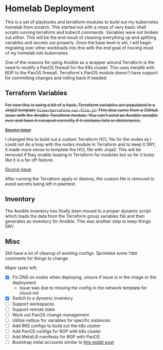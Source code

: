# Homelab Deployment

This is a set of playbooks and terraform modules to build out my kubernetes homelab from scratch. This started out with a mess of very basic shell scripts running terraform and kubectl commands. Variables were not broken out either. This will be the end result of cleaning everything up and splitting variables and secrets out properly. Once the base level is set, I will begin migrating over other workloads into this with the end goal of moving most of my homelab into kubernetes.

One of the reasons for using Ansible as a wrapper around Terraform is the need to modify a PanOS firewall for the K8s cluster. This uses metallb with BGP to the PanOS firewall. Terraform's PanOS module doesn't have support for committing changes and rolling back if needed.

## Terraform Variables

~~For now this is using a bit of a hack, Terraform variables are populated in a Jinja2 template `files/terraform-var-file.j2`. This idea came from a GitHub issue with the Ansible Terraform module. You can't send an Ansible variable over and have it escaped correctly if it contains lists or dictionaries.~~

~~[Source issue](https://github.com/ansible/ansible/issues/51687)~~

I changed this to build out a custom Terraform HCL file for the nodes as I could not do a loop with the nodes module in Terraform and to keep it DRY, it made more sense to template the HCL file with Jinja2. This will be removed if they enable looping in Terraform for modules but so far it looks like it is a far off feature.

[Source issue](https://github.com/hashicorp/terraform/issues/953)

After running the Terraform apply or destroy, the custom file is removed to avoid secrets being left in plaintext.

## Inventory

The Ansible inventory has finally been moved to a proper dynamic script which loads the data from the Terraform group variables file and then generates an inventory for Ansible. This was another step to keep things DRY.

## Misc

Still have a lot of cleanup of existing configs. Sprinkled some `TODO` comments for things to change.

Major tasks left:

- [X] Fix DNS on nodes when deploying, unsure if issue is in the image or the deployment
    - Issue was due to missing the config in the network template for cloud-init
- [X] Switch to a dynamic inventory
- [ ] Support workspaces
- [ ] Support remote state
- [ ] Work out PanOS change management
- [ ] Utilize netbox for variables for specific instances
- [ ] Add RKE configs to build out the k8s cluster
- [ ] Add PanOS configs for BGP with k8s cluster
- [ ] Add MetalLB manifests for BGP with PanOS
- [ ] Bootstrap initial accounts similar to [this reddit post](https://www.reddit.com/r/ansible/comments/cz3hxp/how_to_make_ansible_connect_as_root_using_a_ssh/eyvx6ar/)
